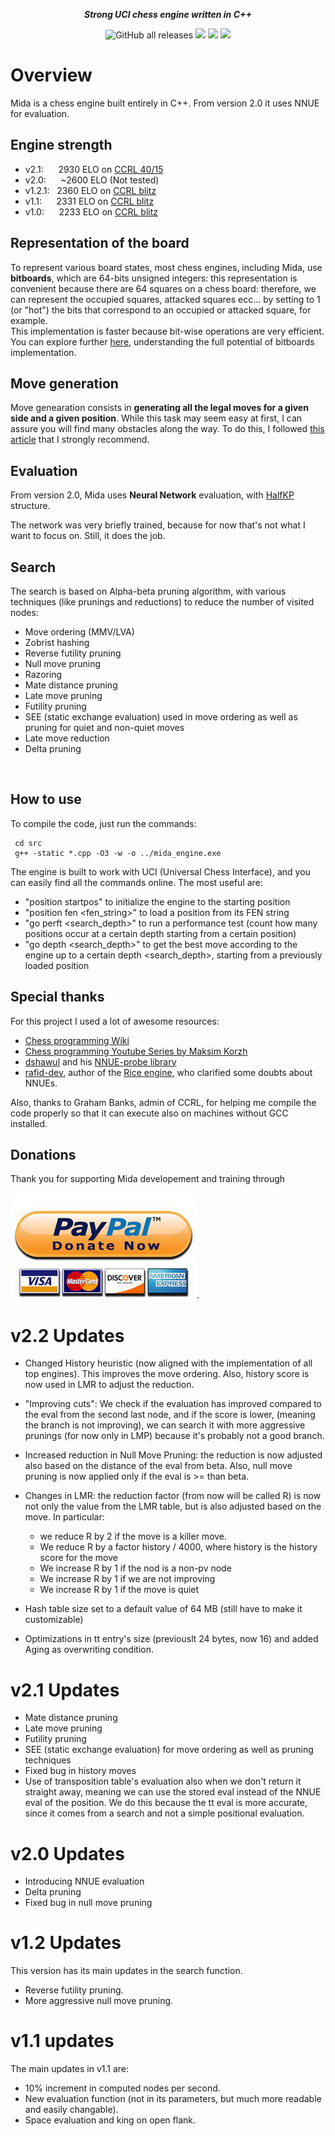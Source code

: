 
<div align="center">

<b><i>Strong UCI chess engine written in C++</i></b>

<img alt="GitHub all releases" src="https://img.shields.io/github/downloads/GiacomoPorpiglia/Mida/total?style=for-the-badge">
<a href="./LICENSE"></a><img src="https://img.shields.io/github/license/GiacomoPorpiglia/Mida?style=for-the-badge">
<img src="https://img.shields.io/github/v/release/GiacomoPorpiglia/Mida?style=for-the-badge">
<img src="https://img.shields.io/github/last-commit/GiacomoPorpiglia/Mida?style=for-the-badge">
</div>

# Overview
Mida is a chess engine built entirely in C++. From version 2.0 it uses NNUE for evaluation. </br>


## Engine strength


- v2.1: &nbsp;&nbsp;&nbsp;&nbsp; 2930 ELO on [CCRL 40/15](https://ccrl.chessdom.com/ccrl/4040/) 
- v2.0: &nbsp;&nbsp;&nbsp;&nbsp;   ~2600 ELO (Not tested)
- v1.2.1:&nbsp;&nbsp; 2360 ELO on [CCRL blitz](https://ccrl.chessdom.com/ccrl/404/) 
- v1.1: &nbsp;&nbsp;&nbsp;&nbsp; 2331 ELO on [CCRL blitz](https://ccrl.chessdom.com/ccrl/404/)
- v1.0:&nbsp;&nbsp;&nbsp;&nbsp;&nbsp;   2233 ELO on [CCRL blitz](https://ccrl.chessdom.com/ccrl/404/) 



## Representation of the board
To represent various board states, most chess engines, including Mida, use <b>bitboards</b>, which are 64-bits unsigned integers: this representation is convenient because there are 64 squares on a chess board: therefore, we can represent the occupied squares, attacked squares ecc... by setting to 1 (or "hot") the bits that correspond to an occupied or attacked square, for example. <br />
This implementation is faster because bit-wise operations are very efficient. You can explore further [here](https://www.chessprogramming.org/Bitboards), understanding the full potential of bitboards implementation. 

## Move generation
Move genearation consists in <b>generating all the legal moves for a given side and a given position</b>. While this task may seem easy at first, I can assure you will find many obstacles along the way.
To do this, I followed [this article](https://peterellisjones.com/posts/generating-legal-chess-moves-efficiently/) that I strongly recommend.
<br/>

## Evaluation
From version 2.0, Mida uses <b>Neural Network</b> evaluation, with [HalfKP](https://www.chessprogramming.org/Stockfish_NNUE#HalfKP) structure. 

The network was very briefly trained, because for now that's not what I want to focus on. Still, it does the job.
<br />

## Search
The search is based on Alpha-beta pruning algorithm, with various techniques (like prunings and reductions) to reduce the number of visited nodes:

* Move ordering (MMV/LVA)
* Zobrist hashing
* Reverse futility pruning
* Null move pruning
* Razoring
* Mate distance pruning
* Late move pruning
* Futility pruning
* SEE (static exchange evaluation) used in move ordering as well as pruning for quiet and non-quiet moves
* Late move reduction
* Delta pruning

<br />

## How to use
To compile the code, just run the commands:
```
 cd src
 g++ -static *.cpp -O3 -w -o ../mida_engine.exe
```

The engine is built to work with UCI (Universal Chess Interface), and you can easily find all the commands online.
The most useful are:

* "position startpos" to initialize the engine to the starting position
* "position fen <fen_string>" to load a position from its FEN string
* "go perft <search_depth>" to run a performance test (count how many positions occur at a certain depth starting from a certain position)
* "go depth <search_depth>" to get the best move according to the engine up to a certain depth <search_depth>, starting from a previously loaded position

## Special thanks
For this project I used a lot of awesome resources:
- [Chess programming Wiki](https://www.chessprogramming.org/Main_Page)
- [Chess programming Youtube Series by Maksim Korzh](https://www.youtube.com/watch?v=QUNP-UjujBM&list=PLmN0neTso3Jxh8ZIylk74JpwfiWNI76Cs)
- [dshawul](https://github.com/dshawul) and his [NNUE-probe library](https://github.com/dshawul/nnue-probe)
- [rafid-dev](https://github.com/rafid-dev), author of the [Rice engine](https://github.com/rafid-dev/rice), who clarified some doubts about NNUEs.

Also, thanks to Graham Banks, admin of CCRL, for helping me compile the code properly so that it can execute also on machines without GCC installed.

## Donations

Thank you for supporting Mida developement and training through 

[![Paypal](https://raw.githubusercontent.com/GiacomoPorpiglia/Mida/master/paypal1.jpg)](https://www.paypal.com/donate/?hosted_button_id=VBC6XDLX4CS62).


# v2.2 Updates
- Changed History heuristic (now aligned with the implementation of all top engines). This improves the move ordering. Also, history score is now used in LMR to adjust the reduction.

- "Improving cuts": We check if the evaluation has improved compared to the eval from the second last node, and if the score is lower, (meaning the branch is not improving), we can search it with more aggressive prunings (for now only in LMP) because it's probably not a good branch.

- Increased reduction in Null Move Pruning: the reduction is now adjusted also based on the distance of the eval from beta. Also, null move pruning is now applied only if the eval is >= than beta.

- Changes in LMR: the reduction factor (from now will be called R) is now not only the value from the LMR table, but is also adjusted based on the move. In particular:
    - we reduce R by 2 if the move is a killer move.
    - We reduce R by a factor history / 4000, where history is the history score for the move
    - We increase R by 1 if the nod is a non-pv node
    - We increase R by 1 if we are not improving
    - We increase R by 1 if the move is quiet

- Hash table size set to a default value of 64 MB (still have to make it customizable)
- Optimizations in tt entry's size (previouslt 24 bytes, now 16) and added Aging as overwriting condition.

# v2.1 Updates
- Mate distance pruning
- Late move pruning
- Futility pruning
- SEE (static exchange evaluation) for move ordering as well as pruning techniques
- Fixed bug in history moves
- Use of transposition table's evaluation also when we don't return it straight away, meaning we can use the stored eval instead of the NNUE eval of the position. We do this because the tt eval is more accurate, since it comes from a search and not a simple positional evaluation.

# v2.0 Updates
- Introducing NNUE evaluation
- Delta pruning
- Fixed bug in null move pruning

# v1.2 Updates
This version has its main updates in the search function.
- Reverse futility pruning.
- More aggressive null move pruning.

# v1.1 updates
The main updates in v1.1 are:

* 10% increment in computed nodes per second.
* New evaluation function (not in its parameters, but much more readable and easily changable).
* Space evaluation and king on open flank.

